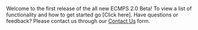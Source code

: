 Welcome to the first release of the all new ECMPS 2.0 Beta! To view a list of functionality and how to get started go [Click here]. Have questions or feedback? Please contact us through our [Contact Us] form.

[here]: <https://api.epa.gov/easey/dev/content-mgmt/ecmps/quick-start>
[Contact Us]: <https://easey-dev.app.cloud.gov/ecmps/help-support>
